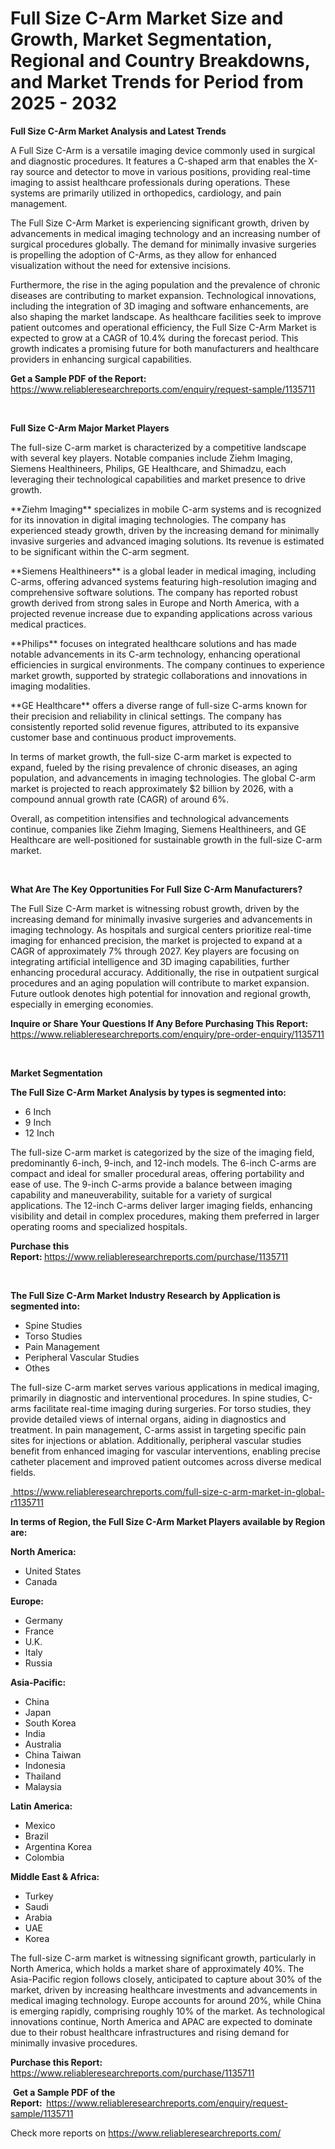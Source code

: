 <p><h1>Full Size C-Arm Market Size and Growth, Market Segmentation, Regional and Country Breakdowns, and Market Trends for Period from 2025 -  2032</h1></p><p><strong>Full Size C-Arm Market Analysis and Latest Trends</strong></p>
<p><p>A Full Size C-Arm is a versatile imaging device commonly used in surgical and diagnostic procedures. It features a C-shaped arm that enables the X-ray source and detector to move in various positions, providing real-time imaging to assist healthcare professionals during operations. These systems are primarily utilized in orthopedics, cardiology, and pain management.</p><p>The Full Size C-Arm Market is experiencing significant growth, driven by advancements in medical imaging technology and an increasing number of surgical procedures globally. The demand for minimally invasive surgeries is propelling the adoption of C-Arms, as they allow for enhanced visualization without the need for extensive incisions.</p><p>Furthermore, the rise in the aging population and the prevalence of chronic diseases are contributing to market expansion. Technological innovations, including the integration of 3D imaging and software enhancements, are also shaping the market landscape. As healthcare facilities seek to improve patient outcomes and operational efficiency, the Full Size C-Arm Market is expected to grow at a CAGR of 10.4% during the forecast period. This growth indicates a promising future for both manufacturers and healthcare providers in enhancing surgical capabilities.</p></p>
<p><strong>Get a Sample PDF of the Report:&nbsp;</strong> <a href="https://www.reliableresearchreports.com/enquiry/request-sample/1135711?utm_campaign=2219&utm_medium=2&utm_source=Github&utm_content=ia&utm_term=25032025&utm_id=full-size-c-arm">https://www.reliableresearchreports.com/enquiry/request-sample/1135711</a></p>
<p>&nbsp;</p>
<p><strong>Full Size C-Arm Major Market Players</strong></p>
<p><p>The full-size C-arm market is characterized by a competitive landscape with several key players. Notable companies include Ziehm Imaging, Siemens Healthineers, Philips, GE Healthcare, and Shimadzu, each leveraging their technological capabilities and market presence to drive growth.</p><p>**Ziehm Imaging** specializes in mobile C-arm systems and is recognized for its innovation in digital imaging technologies. The company has experienced steady growth, driven by the increasing demand for minimally invasive surgeries and advanced imaging solutions. Its revenue is estimated to be significant within the C-arm segment.</p><p>**Siemens Healthineers** is a global leader in medical imaging, including C-arms, offering advanced systems featuring high-resolution imaging and comprehensive software solutions. The company has reported robust growth derived from strong sales in Europe and North America, with a projected revenue increase due to expanding applications across various medical practices.</p><p>**Philips** focuses on integrated healthcare solutions and has made notable advancements in its C-arm technology, enhancing operational efficiencies in surgical environments. The company continues to experience market growth, supported by strategic collaborations and innovations in imaging modalities.</p><p>**GE Healthcare** offers a diverse range of full-size C-arms known for their precision and reliability in clinical settings. The company has consistently reported solid revenue figures, attributed to its expansive customer base and continuous product improvements.</p><p>In terms of market growth, the full-size C-arm market is expected to expand, fueled by the rising prevalence of chronic diseases, an aging population, and advancements in imaging technologies. The global C-arm market is projected to reach approximately $2 billion by 2026, with a compound annual growth rate (CAGR) of around 6%.</p><p>Overall, as competition intensifies and technological advancements continue, companies like Ziehm Imaging, Siemens Healthineers, and GE Healthcare are well-positioned for sustainable growth in the full-size C-arm market.</p></p>
<p>&nbsp;</p>
<p><strong>What Are The Key Opportunities For Full Size C-Arm Manufacturers?</strong></p>
<p><p>The Full Size C-Arm market is witnessing robust growth, driven by the increasing demand for minimally invasive surgeries and advancements in imaging technology. As hospitals and surgical centers prioritize real-time imaging for enhanced precision, the market is projected to expand at a CAGR of approximately 7% through 2027. Key players are focusing on integrating artificial intelligence and 3D imaging capabilities, further enhancing procedural accuracy. Additionally, the rise in outpatient surgical procedures and an aging population will contribute to market expansion. Future outlook denotes high potential for innovation and regional growth, especially in emerging economies.</p></p>
<p><strong>Inquire or Share Your Questions If Any Before Purchasing This Report:</strong> <a href="https://www.reliableresearchreports.com/enquiry/pre-order-enquiry/1135711?utm_campaign=2219&utm_medium=2&utm_source=Github&utm_content=ia&utm_term=25032025&utm_id=full-size-c-arm">https://www.reliableresearchreports.com/enquiry/pre-order-enquiry/1135711</a></p>
<p>&nbsp;</p>
<p><strong>Market Segmentation</strong></p>
<p><strong>The Full Size C-Arm Market Analysis by types is segmented into:</strong></p>
<p><ul><li>6 Inch</li><li>9 Inch</li><li>12 Inch</li></ul></p>
<p><p>The full-size C-arm market is categorized by the size of the imaging field, predominantly 6-inch, 9-inch, and 12-inch models. The 6-inch C-arms are compact and ideal for smaller procedural areas, offering portability and ease of use. The 9-inch C-arms provide a balance between imaging capability and maneuverability, suitable for a variety of surgical applications. The 12-inch C-arms deliver larger imaging fields, enhancing visibility and detail in complex procedures, making them preferred in larger operating rooms and specialized hospitals.</p></p>
<p><strong>Purchase this Report:&nbsp;</strong><a href="https://www.reliableresearchreports.com/purchase/1135711?utm_campaign=2219&utm_medium=2&utm_source=Github&utm_content=ia&utm_term=25032025&utm_id=full-size-c-arm">https://www.reliableresearchreports.com/purchase/1135711</a></p>
<p>&nbsp;</p>
<p><strong>The Full Size C-Arm Market Industry Research by Application is segmented into:</strong></p>
<p><ul><li>Spine Studies</li><li>Torso Studies</li><li>Pain Management</li><li>Peripheral Vascular Studies</li><li>Othes</li></ul></p>
<p><p>The full-size C-arm market serves various applications in medical imaging, primarily in diagnostic and interventional procedures. In spine studies, C-arms facilitate real-time imaging during surgeries. For torso studies, they provide detailed views of internal organs, aiding in diagnostics and treatment. In pain management, C-arms assist in targeting specific pain sites for injections or ablation. Additionally, peripheral vascular studies benefit from enhanced imaging for vascular interventions, enabling precise catheter placement and improved patient outcomes across diverse medical fields.</p></p>
<p><a href="https://www.reliableresearchreports.com/full-size-c-arm-market-in-global-r1135711?utm_campaign=2219&utm_medium=2&utm_source=Github&utm_content=ia&utm_term=25032025&utm_id=full-size-c-arm">&nbsp;https://www.reliableresearchreports.com/full-size-c-arm-market-in-global-r1135711</a></p>
<p><strong>In terms of Region, the Full Size C-Arm Market Players available by Region are:</strong></p>
<p>
    <p> <strong> North America: </strong>
        <ul>
            <li>United States</li>
            <li>Canada</li>
        </ul>
        </p> 
    <p> <strong> Europe: </strong>
        <ul>
            <li>Germany</li>
            <li>France</li>
            <li>U.K.</li>
            <li>Italy</li>
            <li>Russia</li>
        </ul>
        </p> 
    <p> <strong> Asia-Pacific: </strong>
        <ul>
            <li>China</li>
            <li>Japan</li>
            <li>South Korea</li>
            <li>India</li>
            <li>Australia</li>
            <li>China Taiwan</li>
            <li>Indonesia</li>
            <li>Thailand</li>
            <li>Malaysia</li>
        </ul>
        </p> 
    <p> <strong> Latin America: </strong>
        <ul>
            <li>Mexico</li>
            <li>Brazil</li>
            <li>Argentina Korea</li>
            <li>Colombia</li>
        </ul>
        </p> 
    <p> <strong> Middle East & Africa: </strong>
        <ul>
            <li>Turkey</li>
            <li>Saudi</li>
            <li>Arabia</li>
            <li>UAE</li>
            <li>Korea</li>
        </ul>
    </p>
    </p>
<p><p>The full-size C-arm market is witnessing significant growth, particularly in North America, which holds a market share of approximately 40%. The Asia-Pacific region follows closely, anticipated to capture about 30% of the market, driven by increasing healthcare investments and advancements in medical imaging technology. Europe accounts for around 20%, while China is emerging rapidly, comprising roughly 10% of the market. As technological innovations continue, North America and APAC are expected to dominate due to their robust healthcare infrastructures and rising demand for minimally invasive procedures.</p></p>
<p><strong>Purchase this Report: </strong><a href="https://www.reliableresearchreports.com/purchase/1135711?utm_campaign=2219&utm_medium=2&utm_source=Github&utm_content=ia&utm_term=25032025&utm_id=full-size-c-arm">https://www.reliableresearchreports.com/purchase/1135711</a></p>
<p>&nbsp;<strong>Get a Sample PDF of the Report:&nbsp;&nbsp;</strong><a href="https://www.reliableresearchreports.com/enquiry/request-sample/1135711?utm_campaign=2219&utm_medium=2&utm_source=Github&utm_content=ia&utm_term=25032025&utm_id=full-size-c-arm">https://www.reliableresearchreports.com/enquiry/request-sample/1135711</a></p>
<p><strong></strong></p>
<p>Check more reports on <a href="https://www.reliableresearchreports.com/?utm_campaign=2219&utm_medium=2&utm_source=Github&utm_content=ia&utm_term=25032025&utm_id=full-size-c-arm">https://www.reliableresearchreports.com/</a></p>